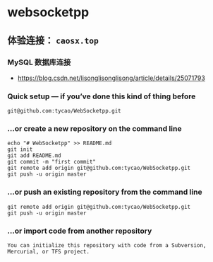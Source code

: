websocketpp
===================
## 体验连接： `caosx.top`

### MySQL 数据库连接
* https://blog.csdn.net/lisonglisonglisong/article/details/25071793
 


### Quick setup — if you’ve done this kind of thing before
```shell
git@github.com:tycao/WebSocketpp.git
```

### …or create a new repository on the command line
```shell
echo "# WebSocketpp" >> README.md
git init
git add README.md
git commit -m "first commit"
git remote add origin git@github.com:tycao/WebSocketpp.git
git push -u origin master

```
### …or push an existing repository from the command line
```shell
git remote add origin git@github.com:tycao/WebSocketpp.git
git push -u origin master
```

### …or import code from another repository
`You can initialize this repository with code from a Subversion, Mercurial, or TFS project.`
